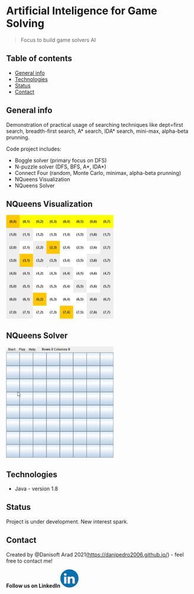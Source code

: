 # Artificial Inteligence for Game Solving
> Focus to build game solvers AI

## Table of contents
* [General info](#general-info)
* [Technologies](#technologies)
* [Status](#status)
* [Contact](#contact)

## General info
Demonstration of practical usage of searching techniques like dept=first search, breadth-first search, A* search, IDA* search, mini-max, alpha-beta prunning.

Code project includes:

- Boggle solver (primary focus on DFS)  
- N-puzzle solver (DFS, BFS, A*, IDA*)  
- Connect Four (random, Monte Carlo, minimax, alpha-beta prunning)  
- NQueens Visualization  
- NQueens Solver  

## NQueens Visualization  
<img src=https://github.com/danipedro2006/AI-game-solving/blob/master/NQuenns%20visualization/ckrkwtoLfY.gif width="290"  height="280">  

## NQueens Solver    
<img src=https://github.com/danipedro2006/AI-game-solving/blob/master/NQueensGUI/onfLrFBnvD.gif width="290"  height="300">

## Technologies
* Java - version 1.8



## Status
Project is under development. New interest spark. 


## Contact
Created by @Danisoft Arad 2021(https://danipedro2006.github.io/) - feel free to contact me!  

**Follow us on LinkedIn**<img src="https://github.com/danipedro2006/AI-game-solving/blob/master/NQuenns%20visualization/linkedin.png">